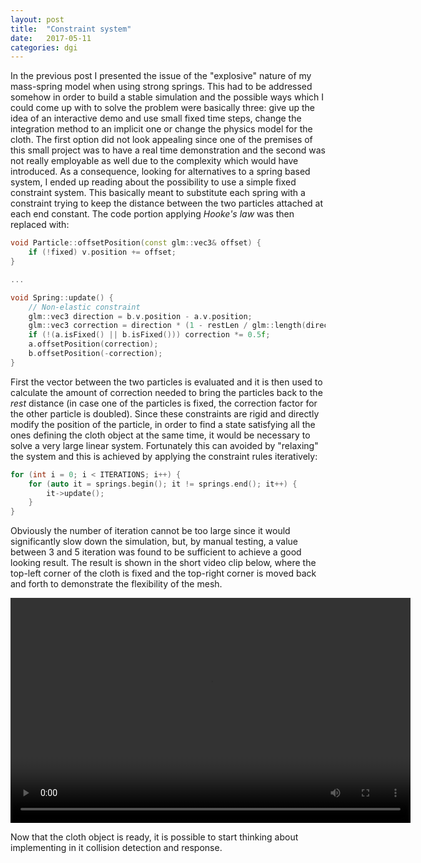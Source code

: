 ```yaml
---
layout: post
title:  "Constraint system"
date:   2017-05-11
categories: dgi
---
```


In the previous post I presented the issue of the "explosive" nature of my mass-spring model when using strong springs. This had to be addressed somehow in order to build a stable simulation and the possible ways which I could come up with to solve the problem were basically three: give up the idea of an interactive demo and use small fixed time steps, change the integration method to an implicit one or change the physics model for the cloth. The first option did not look appealing since one of the premises of this small project was to have a real time demonstration and the second was not really employable as well due to the complexity which would have introduced.
As a consequence, looking for alternatives to a spring based system, I ended up reading about the possibility to use a simple fixed constraint system. This basically meant to substitute each spring with a constraint trying to keep the distance between the two particles attached at each end constant. The code portion applying _Hooke's law_ was then replaced with:

```c++
void Particle::offsetPosition(const glm::vec3& offset) {
    if (!fixed) v.position += offset;
}

...

void Spring::update() {
    // Non-elastic constraint
    glm::vec3 direction = b.v.position - a.v.position;
    glm::vec3 correction = direction * (1 - restLen / glm::length(direction));
    if (!(a.isFixed() || b.isFixed())) correction *= 0.5f;
    a.offsetPosition(correction);
    b.offsetPosition(-correction);
}
```

First the vector between the two particles is evaluated and it is then used to calculate the amount of correction needed to bring the particles back to the _rest_ distance (in case one of the particles is fixed, the correction factor for the other particle is doubled). Since these constraints are rigid and directly modify the position of the particle, in order to find a state satisfying all the ones defining the cloth object at the same time, it would be necessary to solve a very large linear system. Fortunately this can avoided by "relaxing" the system and this is achieved by applying the constraint rules iteratively:

```c++
for (int i = 0; i < ITERATIONS; i++) {
    for (auto it = springs.begin(); it != springs.end(); it++) {
        it->update();
    }
}
```

Obviously the number of iteration cannot be too large since it would significantly slow down the simulation, but, by manual testing, a value between 3 and 5 iteration was found to be sufficient to achieve a good looking result. The result is shown in the short video clip below, where the top-left corner of the cloth is fixed and the top-right corner is moved back and forth to demonstrate the flexibility of the mesh.

<video width="640" height="360" controls>
  <source src="{{site.videos}}/flag_moving.mp4" type="video/mp4">
</video>

Now that the cloth object is ready, it is possible to start thinking about implementing in it collision detection and response.